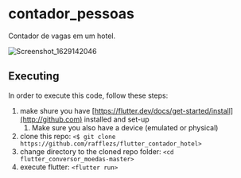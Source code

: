 # contador_pessoas

Contador de vagas em um hotel.

![Screenshot_1629142046](https://user-images.githubusercontent.com/50029136/129618893-1d089616-f1a2-4e3b-8f3c-3459ea99e51c.png)

## Executing

In order to execute this code, follow these steps:

1. make shure you have [https://flutter.dev/docs/get-started/install](http://github.com) installed and set-up
    1. Make sure you also have a device (emulated or physical) 
2. clone this repo: `<$ git clone https://github.com/rafflezs/flutter_contador_hotel>`
3. change directory to the cloned repo folder: `<cd flutter_conversor_moedas-master>` 
4. execute flutter: `<flutter run>`